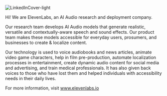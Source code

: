 ![LinkedInCover-light](https://github.com/user-attachments/assets/d787df56-3062-4994-b29d-d4ac410da9ea)


Hi! We are ElevenLabs, an AI Audio research and deployment company. 

Our research team develops AI Audio models that generate realistic, versatile and contextually-aware speech and sound effects. Our product team makes these models accessible for everyday users, prosumers, and businesses to create & localize content. 

Our technology is used to voice audiobooks and news articles, animate video game characters, help in film pre-production, automate localization processes in entertainment, create dynamic audio content for social media and advertising, and train medical professionals. It has also given back voices to those who have lost them and helped individuals with accessibility needs in their daily lives.

For more information, visit www.elevenlabs.io
